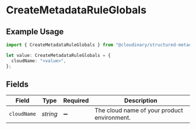# CreateMetadataRuleGlobals

## Example Usage

```typescript
import { CreateMetadataRuleGlobals } from "@cloudinary/structured-metadata/models/operations";

let value: CreateMetadataRuleGlobals = {
  cloudName: "<value>",
};
```

## Fields

| Field                                       | Type                                        | Required                                    | Description                                 |
| ------------------------------------------- | ------------------------------------------- | ------------------------------------------- | ------------------------------------------- |
| `cloudName`                                 | *string*                                    | :heavy_minus_sign:                          | The cloud name of your product environment. |